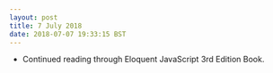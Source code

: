 ```yaml
---
layout: post
title: 7 July 2018 
date: 2018-07-07 19:33:15 BST
---
```

+ Continued reading through Eloquent JavaScript 3rd Edition Book.
